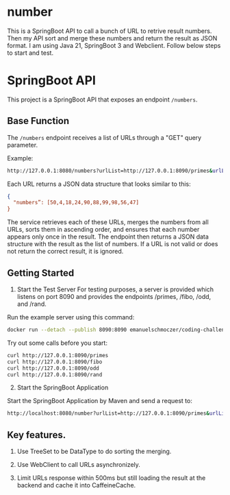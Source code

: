 # number
This is a SpringBoot API to call a bunch of URL to retrive result numbers. Then my API sort and merge these numbers and return the result as JSON format. I am using Java 21, SpringBoot 3 and Webclient. Follow below steps to start and test. 



# SpringBoot API

This project is a SpringBoot API that exposes an endpoint `/numbers`.

## Base Function

The `/numbers` endpoint receives a list of URLs through a "GET" query parameter.

Example:
```sh
http://127.0.0.1:8080/numbers?urlList=http://127.0.0.1:8090/primes&urlList=http://127.0.0.1:8090/fibo&urlList=http://127.0.0.1:8090/rand
````

Each URL returns a JSON data structure that looks similar to this:
```json
{
  "numbers”: [50,4,18,24,90,88,99,98,56,47]
}
```

The service retrieves each of these URLs, merges the numbers from all URLs, sorts them in ascending order, and ensures that each number appears only once in the result. The endpoint then returns a JSON data structure with the result as the list of numbers. If a URL is not valid or does not return the correct result, it is ignored.

## Getting Started
1. Start the Test Server
   For testing purposes, a server is provided which listens on port 8090 and provides the endpoints /primes, /fibo, /odd, and /rand.

Run the example server using this command:
```sh
docker run --detach --publish 8090:8090 emanuelschmoczer/coding-challenge-test-server:latest
```
Try out some calls before you start:
```sh
curl http://127.0.0.1:8090/primes
curl http://127.0.0.1:8090/fibo
curl http://127.0.0.1:8090/odd
curl http://127.0.0.1:8090/rand
```

2. Start the SpringBoot Application

Start the SpringBoot Application by Maven and send a request to:
```sh
http://localhost:8080/number?urlList=http://127.0.0.1:8090/primes&urlList=http://127.0.0.1:8090/fibo&urlList=http://127.0.0.1:8090/odd&urlList=http://127.0.0.1:8090/rand
```

## Key features.

1. Use TreeSet to be DataType to do sorting the merging.

2. Use WebClient to call URLs asynchronizely.

3. Limit URLs response within 500ms but still loading the result at the backend and cache it into CaffeineCache.


